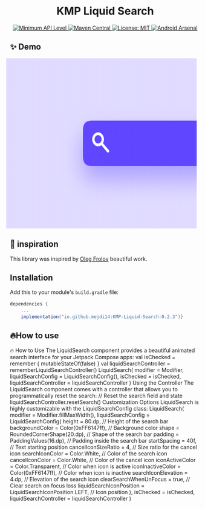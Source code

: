 

<h1 align="center">KMP Liquid Search</h1>

<p align="center">
  <a href="https://developer.android.com/guide/topics/manifest/uses-sdk-element">
    <img src="https://img.shields.io/badge/API-15%2B-blue.svg?style=flat" alt="Minimum API Level" />
  </a>
  <a href="https://maven-badges.herokuapp.com/maven-central/com.example/your-library">
    <img src="https://maven-badges.herokuapp.com/maven-central/com.example/your-library/badge.svg" alt="Maven Central" />
  </a>
  <a href="https://opensource.org/licenses/MIT">
    <img src="https://img.shields.io/badge/License-MIT-yellow.svg" alt="License: MIT" />
  </a>
  <a href="https://android-arsenal.com/">
    <img src="https://img.shields.io/badge/Android%20Arsenal-Liquid%20Slider-green.svg?style=flat" alt="Android Arsenal" />
  </a>
</p>

## ✨ Demo

<div style="display: flex; justify-content: center; align-items: center;">
  <img 
    src="https://raw.githubusercontent.com/mejdi14/KMP-Liquid-Search/main/demo/demo.gif"
    height="450"
    width="545"
    style="margin-right: 20px;"
  />
</div>

## :art: inspiration

This library was inspired by [Oleg Frolov](https://dribbble.com/shots/4605344-Search-icon-interaction) beautiful work.

## Installation

Add this to your module's `build.gradle` file:

```gradle
dependencies {
    ...
    implementation("io.github.mejdi14:KMP-Liquid-Search:0.2.3")}
```

## :fire:How to use


:fire: How to Use
The LiquidSearch component provides a beautiful animated search interface for your Jetpack Compose apps:
val isChecked = remember { mutableStateOf(false) }
val liquidSearchController = rememberLiquidSearchController()
LiquidSearch(
modifier = Modifier,
liquidSearchConfig = LiquidSearchConfig(),
isChecked = isChecked,
liquidSearchController = liquidSearchController
)
Using the Controller
The LiquidSearch component comes with a controller that allows you to programmatically reset the search:
// Reset the search field and state
liquidSearchController.resetSearch()
Customization Options
LiquidSearch is highly customizable with the LiquidSearchConfig class:
LiquidSearch(
modifier = Modifier.fillMaxWidth(),
liquidSearchConfig = LiquidSearchConfig(
height = 80.dp,                        // Height of the search bar
backgroundColor = Color(0xFF6147ff),   // Background color
shape = RoundedCornerShape(20.dp),     // Shape of the search bar
padding = PaddingValues(16.dp),        // Padding inside the search bar
startSpacing = 40f,                    // Text starting position
cancelIconSizeRatio = 4,               // Size ratio for the cancel icon
searchIconColor = Color.White,         // Color of the search icon
cancelIconColor = Color.White,         // Color of the cancel icon
iconActiveColor = Color.Transparent,   // Color when icon is active
iconInactiveColor = Color(0xFF6147ff), // Color when icon is inactive
searchIconElevation = 4.dp,            // Elevation of the search icon
clearSearchWhenUnFocus = true,         // Clear search on focus loss
liquidSearchIconPosition = LiquidSearchIconPosition.LEFT, // Icon position
),
isChecked = isChecked,
liquidSearchController = liquidSearchController
)
